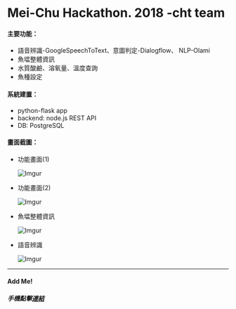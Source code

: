 # Mei-Chu Hackathon. 2018 -cht team

#### 主要功能：
* 語音辨識-GoogleSpeechToText、意圖判定-Dialogflow、 NLP-Olami
* 魚塭整體資訊
* 水質酸鹼、溶氧量、溫度查詢
* 魚種設定

#### 系統建置：
* python-flask app
* backend: node.js REST API 
* DB: PostgreSQL


#### 畫面截圖：

* 功能畫面(1)

    ![Imgur](https://i.imgur.com/gbyPjuL.jpg?1)



* 功能畫面(2)

    ![Imgur](https://i.imgur.com/68BLYGp.jpg?1)



* 魚塭整體資訊

    ![Imgur](https://i.imgur.com/Y5htjDQ.png?1)



* 語音辨識

    ![Imgur](https://i.imgur.com/pXX4hhu.png?1)


---
#### Add Me!
##### 手機點擊[連結](https://line.me/R/ti/p/%40dih9899p)
